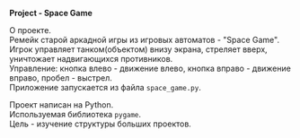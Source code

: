 **Project - Space Game**
  
О проекте.  
Ремейк старой аркадной игры из игровых автоматов - "Space Game".  
Игрок управляет танком(объектом) внизу экрана, стреляет вверх, уничтожает надвигающихся противников.  
Управление: кнопка влево - движение влево, кнопка вправо - движение вправо, пробел - выстрел.  
Приложение запускается из файла `space_game.py`.  

  
Проект написан на Python.  
Используемая библиотека `pygame`.  
Цель - изучение структуры больших проектов.   
